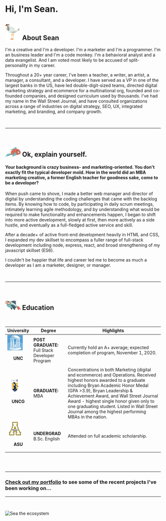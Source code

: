 # Hi, I'm Sean. 

## <img src="https://github.com/srmchartroom/srmchartroom/raw/master/gull.svg" alt="Gull Watching" width="50"/> About Sean
I'm a creative and I'm a developer.  I'm a marketer and I'm a programmer. I'm an business leader and I'm a code monkey. I'm a behavioral analyst and a data evangelist. And I am voted most likely to be accused of split-personality in my career.

Throughout a 20+ year career, I've been a teacher, a writer, an artist, a manager, a consultant, and a developer.  I have served as a VP in one of the largest banks in the US, have led double-digit-sized teams, directed digital marketing strategy and ecommerce for a multinational org, founded and co-founded companies, and designed curriculum used by thousands. I've had my name in the Wall Street Journal, and have consulted organizations across a range of industries on digital strategy, SEO, UX, integrated marketing, and branding, and company growth. 

<br>

--------------------------------------
<br>

## <img src="https://github.com/srmchartroom/srmchartroom/raw/master/Fish3.svg" alt="Fishy Fishy" width="50"/> Ok, explain yourself. 
#### <b>Your background is crazy business- and marketing-oriented. You don't exactly fit the typical developer mold.  How in the world did an MBA marketing creative, a former English teacher for goodness sake, come to be a developer?</b>


When push came to shove, I made a better web manager and director of digital by understanding the coding challenges that came with the backlog items. By knowing how to code, by participating in daily scrum meetings, intimately learning agile methodology, and by understanding what would be required to make functionality and enhancements happen, I began to shift into more active development, slowly at first, then more actively as a side hustle, and eventually as a full-fledged active service and skill. 

After a decade+ of active front-end development heavily in HTML and CSS, I expanded my dev skillset to encompass a fuller range of full-stack development including node, express, react, and broad strengthening of my javascript skillset (ES6). 

I couldn't be happier that life and career led me to become as much a developer as I am a marketer, designer, or manager.  

<br>

--------------------------------------

<br>


## <img src="https://github.com/srmchartroom/srmchartroom/raw/master/glasses.svg" alt="Educated Fish" width="50"/>  Education

<br>

| University | Degree | Highlights |
|------------|--------|------------|
| <img src="https://github.com/srmchartroom/srmchartroom/raw/master/UNC.jfif" alt="University of North Carolina, Chapel Hill" width="50"/><br><p style="text-align: center;"><b>UNC</b></p> | <b>POST GRADUATE:</b><br> Full Stack Developer Program | Currently hold an A+ average; expected completion of program, November 1, 2020. |
| <img src="https://github.com/srmchartroom/srmchartroom/raw/master/UNCG.png" alt="University of North Carolina at Greensboro" width="50"/><br><p style="text-align: center;"><b>UNCG</b></p> | <b>GRADUATE:</b><br>MBA | Concentrations in both Marketing (digital and ecommerce) and Operations. Received highest honors awarded to a graduate including Bryan Academic Honor Medal (GPA >3.9), Bryan Leadership & Achievement Award, and Wall Street Journal Award - highest single honor given only to one graduating student. Listed in Wall Street Journal among the highest performing MBAs in the nation.|
| <img src="https://github.com/srmchartroom/srmchartroom/raw/master/ASU.png" alt="Appalachian State University" width="50"/><br><p style="text-align: center;"><b>ASU</b></p> | <b>UNDERGRAD</b><br>B.Sc. English | Attended on full academic scholarship.|

<br>

<br>

--------------------
### <a href="https://srmchartroom.github.io/bootstrap-responsive-portfolio/index.html">Check out my portfolio</a> to see some of the recent projects I've been working on...
---------------------
<br>

![Sea the ecosystem](https://github.com/srmchartroom/srmchartroom/raw/master/PortFooter.gif)
